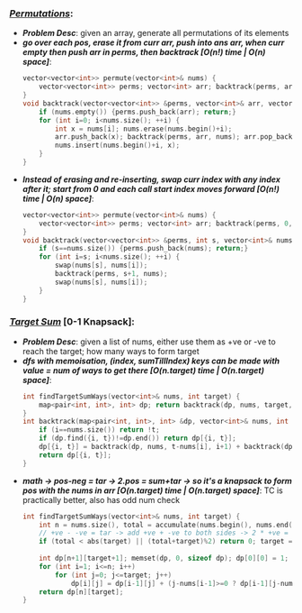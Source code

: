 ### ***[Permutations](https://leetcode.com/problems/permutations/)***:
- ***Problem Desc***: given an array, generate all permutations of its elements
- ***go over each pos, erase it from curr arr, push into ans arr, when curr empty then push arr in perms, then backtrack [O(n!) time | O(n) space]***:
  ```cpp
  vector<vector<int>> permute(vector<int>& nums) {
      vector<vector<int>> perms; vector<int> arr; backtrack(perms, arr, nums); return perms;
  }
  void backtrack(vector<vector<int>> &perms, vector<int>& arr, vector<int>& nums) {
      if (nums.empty()) {perms.push_back(arr); return;}
      for (int i=0; i<nums.size(); ++i) {
          int x = nums[i]; nums.erase(nums.begin()+i);
          arr.push_back(x); backtrack(perms, arr, nums); arr.pop_back();
          nums.insert(nums.begin()+i, x);
      }
  }
  ```
- ***Instead of erasing and re-inserting, swap curr index with any index after it; start from 0 and each call start index moves forward [O(n!) time | O(n) space]***:
  ```cpp
  vector<vector<int>> permute(vector<int>& nums) {
      vector<vector<int>> perms; vector<int> arr; backtrack(perms, 0, nums); return perms;
  }
  void backtrack(vector<vector<int>> &perms, int s, vector<int>& nums) {
      if (s==nums.size()) {perms.push_back(nums); return;}
      for (int i=s; i<nums.size(); ++i) {
          swap(nums[s], nums[i]);
          backtrack(perms, s+1, nums);
          swap(nums[s], nums[i]);
      }
  }
  ```

### ***[Target Sum](https://leetcode.com/problems/target-sum/)*** [0-1 Knapsack]:
- ***Problem Desc***: given a list of nums, either use them as +ve or -ve to reach the target; how many ways to form target
- ***dfs with memoisation, (index, sumTillIndex) keys can be made with value = num of ways to get there [O(n.target) time | O(n.target) space]***:
  ```cpp
  int findTargetSumWays(vector<int>& nums, int target) {
      map<pair<int, int>, int> dp; return backtrack(dp, nums, target, 0);
  }
  int backtrack(map<pair<int, int>, int> &dp, vector<int>& nums, int t, int i) {
      if (i==nums.size()) return !t;
      if (dp.find({i, t})!=dp.end()) return dp[{i, t}];
      dp[{i, t}] = backtrack(dp, nums, t-nums[i], i+1) + backtrack(dp, nums, t+nums[i], i+1);
      return dp[{i, t}];
  }
  ```
- ***math -> pos-neg = tar -> 2.pos = sum+tar -> so it's a knapsack to form pos with the nums in arr [O(n.target) time | O(n.target) space]***: TC is practically better, also has odd num check
  ```cpp
  int findTargetSumWays(vector<int>& nums, int target) {
      int n = nums.size(), total = accumulate(nums.begin(), nums.end(), 0); 
      // +ve - -ve = tar -> add +ve + -ve to both sides -> 2 * +ve = tar + total
      if (total < abs(target) || (total+target)%2) return 0; target = (target+total)/2;
      
      int dp[n+1][target+1]; memset(dp, 0, sizeof dp); dp[0][0] = 1;
      for (int i=1; i<=n; i++) 
          for (int j=0; j<=target; j++) 
              dp[i][j] = dp[i-1][j] + (j-nums[i-1]>=0 ? dp[i-1][j-nums[i-1]] : 0);
      return dp[n][target];
  }
  ```
